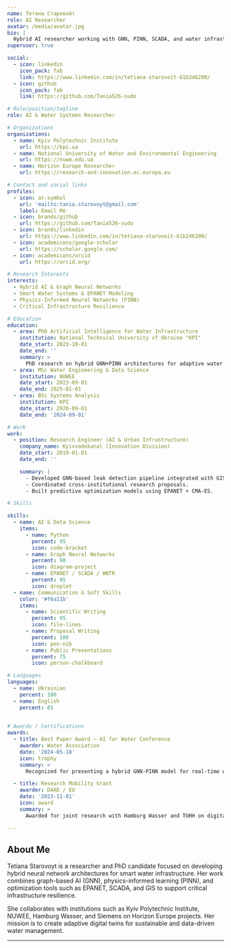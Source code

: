 ```yaml
---
name: Тетяна Старовойт
role: AI Researcher
avatar: /media/avatar.jpg
bio: |
  Hybrid AI researcher working with GNN, PINN, SCADA, and water infrastructure.
superuser: true

social:
  - icon: linkedin
    icon_pack: fab
    link: https://www.linkedin.com/in/tetiana-starovoit-61b246200/
  - icon: github
    icon_pack: fab
    link: https://github.com/Tania526-sudo

# Role/position/tagline
role: AI & Water Systems Researcher

# Organizations
organizations:
  - name: Kyiv Polytechnic Institute
    url: https://kpi.ua
  - name: National University of Water and Environmental Engineering
    url: https://nuwm.edu.ua
  - name: Horizon Europe Researcher
    url: https://research-and-innovation.ec.europa.eu

# Contact and social links
profiles:
  - icon: at-symbol
    url: 'mailto:tania.starovoyt@gmail.com'
    label: Email Me
  - icon: brands/github
    url: https://github.com/Tania526-sudo
  - icon: brands/linkedin
    url: https://www.linkedin.com/in/tetiana-starovoit-61b246200/
  - icon: academicons/google-scholar
    url: https://scholar.google.com/
  - icon: academicons/orcid
    url: https://orcid.org/

# Research Interests
interests:
  - Hybrid AI & Graph Neural Networks
  - Smart Water Systems & EPANET Modeling
  - Physics-Informed Neural Networks (PINN)
  - Critical Infrastructure Resilience

# Education
education:
  - area: PhD Artificial Intelligence for Water Infrastructure
    institution: National Technical University of Ukraine "KPI"
    date_start: 2023-10-01
    date_end: ''
    summary: >
      PhD research on hybrid GNN+PINN architectures for adaptive water distribution, leak detection, and SCADA integration in smart cities.
  - area: MSc Water Engineering & Data Science
    institution: NUWEE
    date_start: 2023-09-01
    date_end: 2025-01-01
  - area: BSc Systems Analysis
    institution: KPI
    date_start: 2020-09-01
    date_end: '2024-09-01'

# Work
work:
  - position: Research Engineer (AI & Urban Infrastructure)
    company_name: Kyivvodokanal (Innovation Division)
    date_start: 2019-01-01
    date_end: ''

    summary: |
      - Developed GNN-based leak detection pipeline integrated with GIS.
      - Coordinated cross-institutional research proposals.
      - Built predictive optimization models using EPANET + CMA-ES.

# Skills

skills:
  - name: AI & Data Science
    items:
      - name: Python
        percent: 95
        icon: code-bracket
      - name: Graph Neural Networks
        percent: 90
        icon: diagram-project
      - name: EPANET / SCADA / WNTR
        percent: 95
        icon: droplet
  - name: Communication & Soft Skills
    color: '#f6a11b'
    items:
      - name: Scientific Writing
        percent: 95
        icon: file-lines
      - name: Proposal Writing 
        percent: 100
        icon: pen-nib
      - name: Public Presentations
        percent: 75
        icon: person-chalkboard

# Languages
languages:
  - name: Ukrainian
    percent: 100
  - name: English
    percent: 85
  

# Awards / Certifications
awards:
  - title: Best Paper Award – AI for Water Conference
    awarder: Water Association
    date: '2024-05-18'
    icon: trophy
    summary: >
      Recognized for presenting a hybrid GNN-PINN model for real-time water network optimization.

  - title: Research Mobility Grant 
    awarder: DAAD / EU
    date: '2023-11-01'
    icon: award
    summary: >
      Awarded for joint research with Hamburg Wasser and TUHH on digital twin applications for urban water infrastructure.

---
```


## About Me

Tetiana Starovoyt is a researcher and PhD candidate focused on developing hybrid neural network architectures for smart water infrastructure. Her work combines graph-based AI (GNN), physics-informed learning (PINN), and optimization tools such as EPANET, SCADA, and GIS to support critical infrastructure resilience.

She collaborates with institutions such as Kyiv Polytechnic Institute, NUWEE, Hamburg Wasser, and Siemens on Horizon Europe projects. Her mission is to create adaptive digital twins for sustainable and data-driven water management.

---
